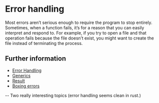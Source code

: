 # Error handling

Most errors aren’t serious enough to require the program to stop entirely.
Sometimes, when a function fails, it’s for a reason that you can easily interpret and respond to.
For example, if you try to open a file and that operation fails because the file doesn’t exist, you might want to create the file instead of terminating the process.

## Further information

- [Error Handling](https://doc.rust-lang.org/book/ch09-02-recoverable-errors-with-result.html)
- [Generics](https://doc.rust-lang.org/book/ch10-01-syntax.html)
- [Result](https://doc.rust-lang.org/rust-by-example/error/result.html)
- [Boxing errors](https://doc.rust-lang.org/rust-by-example/error/multiple_error_types/boxing_errors.html)

-- Two really interesting topics (error handling seems clean in rust.)

